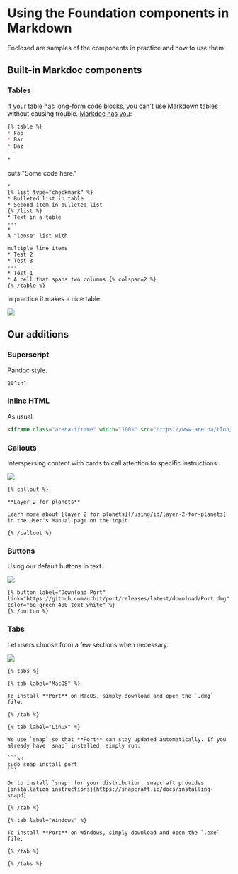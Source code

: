 # Using the Foundation components in Markdown

Enclosed are samples of the components in practice and how to use them.

## Built-in Markdoc components

### Tables

If your table has long-form code blocks, you can't use Markdown tables without causing trouble. [Markdoc has you](https://markdoc.io/docs/tags#table-with-rich-content):

```md
{% table %}
* Foo
* Bar
* Baz
---
*
  ```
  puts "Some code here."
  ```
*
  {% list type="checkmark" %}
  * Bulleted list in table
  * Second item in bulleted list
  {% /list %}
* Text in a table
---
*
  A "loose" list with

  multiple line items
* Test 2
* Test 3
---
* Test 1
* A cell that spans two columns {% colspan=2 %}
{% /table %}
```

In practice it makes a nice table:

![](https://media.urbit.org/foundation/design/table.png)

## Our additions

### Superscript

Pandoc style.

```
20^th^
```

### Inline HTML

As usual.

```html
<iframe class="arena-iframe" width="100%" src="https://www.are.na/tlon/seal-zp3irwad52y/embed"></iframe>
```

### Callouts

Interspersing content with cards to call attention to specific instructions.

![](https://media.urbit.org/foundation/design/callout.png)

```
{% callout %}

**Layer 2 for planets**

Learn more about [layer 2 for planets](/using/id/layer-2-for-planets) in the User's Manual page on the topic.

{% /callout %}
```

### Buttons

Using our default buttons in text.

![](https://media.urbit.org/foundation/design/button.png)

```
{% button label="Download Port" link="https://github.com/urbit/port/releases/latest/download/Port.dmg" color="bg-green-400 text-white" %}
{% /button %}
```

### Tabs

Let users choose from a few sections when necessary.

![](https://media.urbit.org/foundation/design/tabs.png)

````
{% tabs %}

{% tab label="MacOS" %}

To install **Port** on MacOS, simply download and open the `.dmg` file.

{% /tab %}

{% tab label="Linux" %}

We use `snap` so that **Port** can stay updated automatically. If you already have `snap` installed, simply run:

```sh
sudo snap install port
```

Or to install `snap` for your distribution, snapcraft provides [installation instructions](https://snapcraft.io/docs/installing-snapd).

{% /tab %}

{% tab label="Windows" %}

To install **Port** on Windows, simply download and open the `.exe` file.

{% /tab %}

{% /tabs %}
````